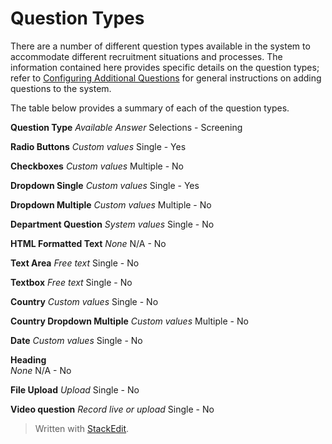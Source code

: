 # Question Types

There are a number of different question types available in the system to accommodate different recruitment situations and processes. The information contained here provides specific details on the question types; refer to  [Configuring Additional Questions](additional_questions.htm)  for general instructions on adding questions to the system.

The table below provides a summary of each of the question types.

**Question Type**
*Available Answer*
Selections - Screening

**Radio Buttons**
*Custom values*
Single - Yes

**Checkboxes**
*Custom values*
Multiple - No

**Dropdown Single**
*Custom values*
Single - Yes

**Dropdown Multiple**
*Custom values*
Multiple - No

**Department Question**
*System values*
Single - No

**HTML Formatted Text**
*None*
N/A - No

**Text Area**
*Free text*
Single - No

**Textbox**
*Free text*
Single - No

**Country**
*Custom values*
Single - No

**Country Dropdown Multiple**
*Custom values*
Multiple - No

**Date**
*Custom values*
Single - No

**Heading**     
*None*
N/A - No

**File Upload**
*Upload*
Single - No

**Video question**
*Record live or upload*
Single - No

> Written with [StackEdit](https://stackedit.io/).
<!--stackedit_data:
eyJoaXN0b3J5IjpbLTEyOTI4MDY2OTMsMTEzMTkxMjQzNV19
-->